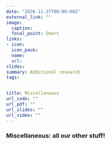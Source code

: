 ```yaml
---
date: "2020-11-27T00:00:00Z"
external_link: ""
image:
  caption: 
  focal_point: Smart
links:
- icon: 
  icon_pack: 
  name: 
  url: 
slides: 
summary: Additional research  
tags:


title: Miscellaneous
url_code: ""
url_pdf: ""
url_slides: ""
url_video: ""
---
```


<h3> Miscellaneous: all our other stuff! </h3> 


